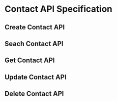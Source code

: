 # Contact API Specification

## Create Contact API

## Seach Contact API

## Get Contact API

## Update Contact API

## Delete Contact API
